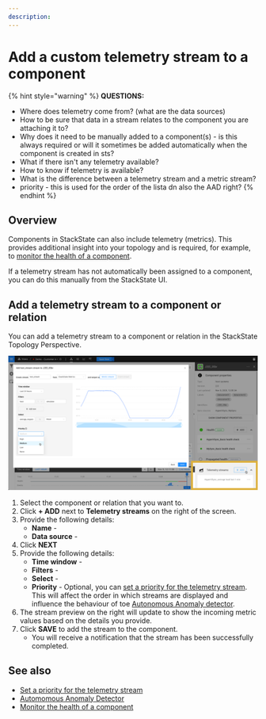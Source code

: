 ```yaml
---
description: 
---
```


# Add a custom telemetry stream to a component

{% hint style="warning" %}
**QUESTIONS:**
- Where does telemetry come from? (what are the data sources)
- How to be sure that data in a stream relates to the component you are attaching it to?
- Why does it need to be manually added to a component(s) - is this always required or will it sometimes be added automatically when the component is created in sts?
- What if there isn't any telemetry available?
- How to know if telemetry is available?
- What is the difference between a telemetry stream and a metric stream?
- priority - this is used for the order of the lista dn also the AAD right?
{% endhint %}

## Overview

Components in StackState can also include telemetry \(metrics\). This provides additional insight into your topology and is required, for example, to [monitor the health of a component](/use/health-state-and-alerts/create-a-health-check.md).

If a telemetry stream has not automatically been assigned to a component, you can do this manually from the StackState UI.

## Add a telemetry stream to a component or relation

You can add a telemetry stream to a component or relation in the StackState Topology Perspective.

![Add a telemetry stream to a component or relation](/.gitbook/assets/v41_add_telemetry_stream.png)

1. Select the component or relation that you want to.
2. Click **+ ADD** next to **Telemetry streams** on the right of the screen.
3. Provide the following details:
    - **Name** - 
    - **Data source** - 
4. Click **NEXT**
5. Provide the following details:
    - **Time window** - 
    - **Filters** - 
    - **Select** - 
    - **Priority** - Optional, you can [set a priority for the telemetry stream](/configure/telemetry/how_to_use_the_priority_field_for_components.md). This will affect the order in which streams are displayed and influence the behaviour of toe [Autonomous Anomaly detector](/stackpacks/add-ons/aad.md).
6. The stream preview on the right will update to show the incoming metric values based on the details you provide.
7. Click **SAVE** to add the stream to the component.
    - You will receive a notification that the stream has been successfully completed. 

## See also

- [Set a priority for the telemetry stream](/configure/telemetry/how_to_use_the_priority_field_for_components.md)
- [Automomous Anomaly Detector](/stackpacks/add-ons/aad.md)
- [Monitor the health of a component](/use/health-state-and-alerts/create-a-health-check.md)